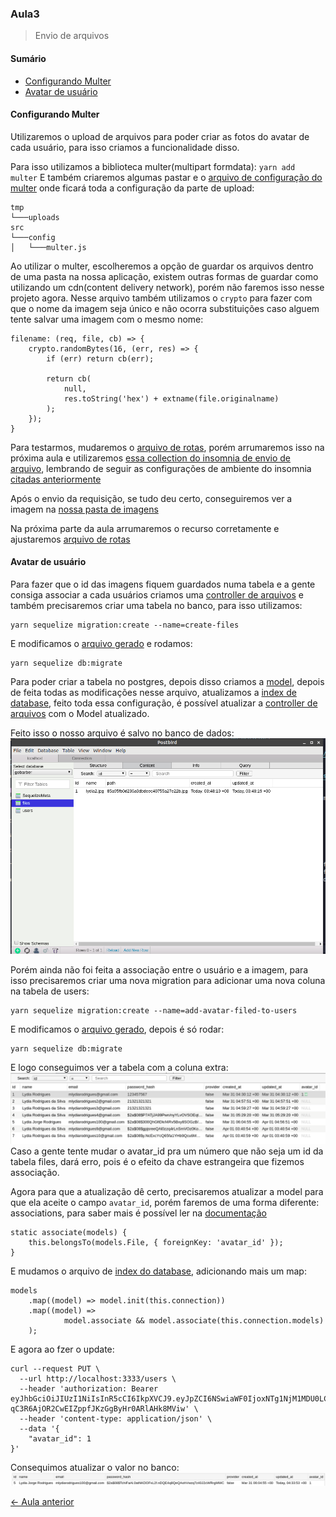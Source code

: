 ### Aula3
> Envio de arquivos

#### Sumário
- [Configurando Multer](#configurando-multer)
- [Avatar de usuário](#avatar-de-usuário)


#### Configurando Multer

Utilizaremos o upload de arquivos para poder criar as fotos do avatar de cada usuário, para isso criamos a funcionalidade disso.

Para isso utilizamos a biblioteca multer(multipart formdata): `yarn add multer`
E também criaremos algumas pastar e o [arquivo de configuração do multer](../src/config/multer.js) onde ficará toda a configuração da parte de upload:
```
tmp
└───uploads
src
└───config
│   └───multer.js
```
Ao utilizar o multer, escolheremos a opção de guardar os arquivos dentro de uma pasta na nossa aplicação, existem outras formas de guardar como utilizando um cdn(content delivery network), porém não faremos isso nesse projeto agora.
Nesse arquivo também utilizamos o `crypto` para fazer com que o nome da imagem seja único e não ocorra substituições caso alguem tente salvar uma imagem com o mesmo nome:
```
filename: (req, file, cb) => {
    crypto.randomBytes(16, (err, res) => {
        if (err) return cb(err);

        return cb(
            null,
            res.toString('hex') + extname(file.originalname)
        );
    });
}
```

Para testarmos, mudaremos o [arquivo de rotas](../src/routes.js), porém arrumaremos isso na próxima aula e utilizaremos [essa collection do insomnia de envio de arquivo](../README_FILES/insomnia/GoBarber_UploadFile.json), lembrando de seguir as configurações de ambiente do insomnia [citadas anteriormente](Aula2.md#cadastro-de-usuários)

Após o envio da requisição, se tudo deu certo, conseguiremos ver a imagem na [nossa pasta de imagens](../tmp/uploads/0a44751cd54b7ee7b09b08f8b441bfd2.jpg)

Na próxima parte da aula arrumaremos o recurso corretamente e ajustaremos [arquivo de rotas](../src/routes.js)

#### Avatar de usuário
Para fazer que o id das imagens fiquem guardados numa tabela e a gente consiga associar a cada usuários criamos uma [controller de arquivos](../src/app/controllers/FileController.js) e também precisaremos criar uma tabela no banco, para isso utilizamos:
```
yarn sequelize migration:create --name=create-files
```
E modificamos o [arquivo gerado](../src/database/migrations/20200403033200-create-files.js) e rodamos:
```
yarn sequelize db:migrate
```
Para poder criar a tabela no postgres, depois disso criamos a [model](../src/app/models/File.js), depois de feita todas as modificações nesse arquivo, atualizamos a [index de database](../src/database/index.js), feito toda essa configuração, é possível atualizar a [controller de arquivos](../src/app/controllers/FileController.js) com o Model atualizado.

Feito isso o nosso arquivo é salvo no banco de dados:
![Aqui podemos ver o registro da imagem registrada no banco, com os campos id=1, name=lydia2.png, path=85a95fb0d236a0dbdeec40755a27e22b.jpg, e respectivas datas de criação e edição](../README_FILES/images/postbird/upload_file.png)

Porém ainda não foi feita a associação entre o usuário e a imagem, para isso precisaremos criar uma nova migration para adicionar uma nova coluna na tabela de users:
```
yarn sequelize migration:create --name=add-avatar-filed-to-users
```
E modificamos o [arquivo gerado](../src/database/migrations/20200403035439-add-avatar-filed-to-users.js), depois é só rodar:
```
yarn sequelize db:migrate
```
E logo conseguimos ver a tabela com a coluna extra:
![Imagem da tabela users com a nova coluna avatar_id e com um registro atualizado de avatar_id=1, fazendo referencia ao id da tabela files](../README_FILES/images/postbird/users_avatar_id.png)
Caso a gente tente mudar o avatar_id pra um número que não seja um id da tabela files, dará erro, pois é o efeito da chave estrangeira que fizemos associação.

Agora para que a atualização dê certo, precisaremos atualizar a model para que ela aceite o campo `avatar_id`, porém faremos de uma forma diferente: associations, para saber mais é possível ler na [documentação](https://sequelize.org/master/manual/assocs.html)
```
static associate(models) {
    this.belongsTo(models.File, { foreignKey: 'avatar_id' });
}
```
E mudamos o arquivo de [index do database](../src/database/index.js), adicionando mais um map:
```
models
    .map((model) => model.init(this.connection))
    .map((model) =>
            model.associate && model.associate(this.connection.models)
    );
```
E agora ao fzer o update:
```
curl --request PUT \
  --url http://localhost:3333/users \
  --header 'authorization: Bearer eyJhbGciOiJIUzI1NiIsInR5cCI6IkpXVCJ9.eyJpZCI6NSwiaWF0IjoxNTg1NjM1MDU0LCJleHAiOjE1ODYyMzk4NTR9.ljR-qC3R6AjOR2CwEIZppfJKzGgByHr0ARlAHk8MViw' \
  --header 'content-type: application/json' \
  --data '{
	"avatar_id": 1
}'
```
Consequimos atualizar o valor no banco:
![Imagem do registro com id 5 com o valor do avatar_id atualizado para 1](../README_FILES/images/postbird/update_avatar_id.png)

[<- Aula anterior](Aula2.md)
